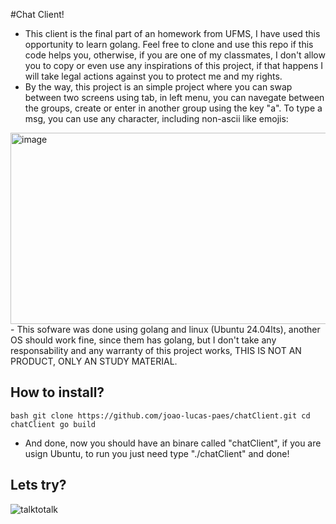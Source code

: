#Chat Client!
  - This client is the final part of an homework from UFMS, I have used this opportunity to learn golang. Feel free to clone and use this repo if this code helps you, otherwise, if you are one of my classmates, I don't allow you to copy or even use any inspirations of this project, if that happens I will take legal actions against you to protect me and my rights.
  - By the way, this project is an simple project where you can swap between two screens using tab, in left menu, you can navegate between the groups, create or enter in another group using the key "a". To type a msg, you can use any character, including non-ascii like emojis:
<img width="1033" height="306" alt="image" src="https://github.com/user-attachments/assets/6db4750d-0c29-48ca-a45e-f82ea2888e6f" />
  - This sofware was done using golang and linux (Ubuntu 24.04lts), another OS should work fine, since them has golang, but I don't take any responsability and any warranty of this project works, THIS IS NOT AN PRODUCT, ONLY AN STUDY MATERIAL.

## How to install?
  ``bash
  git clone https://github.com/joao-lucas-paes/chatClient.git
  cd chatClient
  go build
  ``
  - And done, now you should have an binare called "chatClient", if you are usign Ubuntu, to run you just need type "./chatClient" and done!
## Lets try?
![talktotalk](https://github.com/user-attachments/assets/4347cc58-689f-4776-9f5b-7ea4d8b5cf77)
